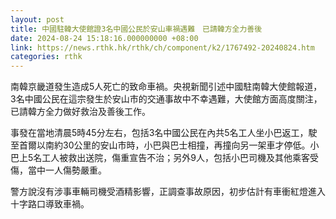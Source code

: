 ```yaml
---
layout: post
title: 中國駐韓大使館證3名中國公民於安山車禍遇難　已請韓方全力善後
date: 2024-08-24 15:18:16.000000000 +08:00
link: https://news.rthk.hk/rthk/ch/component/k2/1767492-20240824.htm
categories: rthk
---
```


南韓京畿道發生造成5人死亡的致命車禍。央視新聞引述中國駐南韓大使館報道，3名中國公民在這宗發生於安山市的交通事故中不幸遇難，大使館方面高度關注，已請韓方全力做好救治及善後工作。

事發在當地清晨5時45分左右，包括3名中國公民在內共5名工人坐小巴返工，駛至首爾以南約30公里的安山市時，小巴與巴士相撞，再撞向另一架車才停低。小巴上5名工人被救出送院，傷重宣告不治；另外9人，包括小巴司機及其他乘客受傷，當中一人傷勢嚴重。

警方說沒有涉事車輛司機受酒精影響，正調查事故原因，初步估計有車衝紅燈進入十字路口導致車禍。
